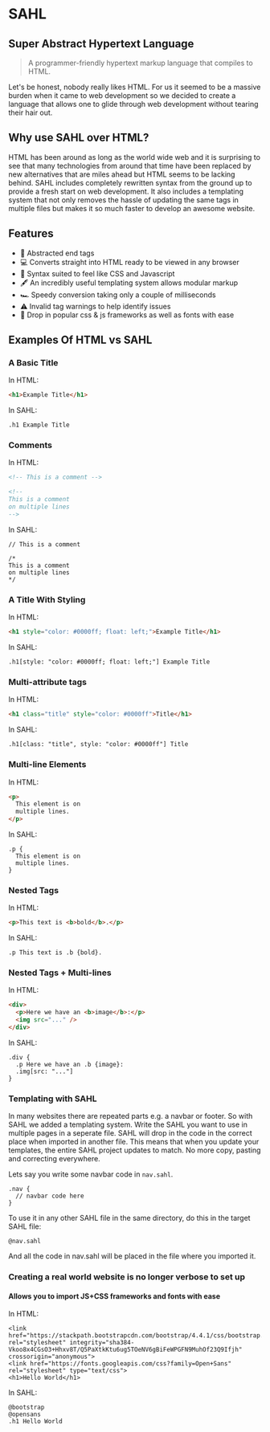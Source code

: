 # SAHL

## Super Abstract Hypertext Language

> A programmer-friendly hypertext markup language that compiles to HTML.

Let's be honest, nobody really likes HTML. For us it seemed to be a massive burden when it came to web development so we decided to create a language that allows one to glide through web development without tearing their hair out.

## Why use SAHL over HTML?
HTML has been around as long as the world wide web and it is surprising to see that many technologies from around that time have been replaced by new alternatives that are miles ahead but HTML seems to be lacking behind. SAHL includes completely rewritten syntax from the ground up to provide a fresh start on web development. It also includes a templating system that not only removes the hassle of updating the same tags in multiple files but makes it so much faster to develop an awesome website.

## Features
 - 🚫 Abstracted end tags
 - 💻 Converts straight into HTML ready to be viewed in any browser
 - 🎨 Syntax suited to feel like CSS and Javascript
 - 🖋 An incredibly useful templating system allows modular markup
 - 🏎️ Speedy conversion taking only a couple of milliseconds
 - ⚠️ Invalid tag warnings to help identify issues
 - 💾 Drop in popular css & js frameworks as well as fonts with ease

## Examples Of HTML vs SAHL

### A Basic Title
In HTML:
```HTML
<h1>Example Title</h1>
```
In SAHL:
```
.h1 Example Title
```

### Comments
In HTML:
```HTML
<!-- This is a comment -->

<!-- 
This is a comment
on multiple lines
-->
```
In SAHL:
```
// This is a comment

/*
This is a comment
on multiple lines
*/
```

### A Title With Styling
In HTML:
```HTML
<h1 style="color: #0000ff; float: left;">Example Title</h1>
```
In SAHL:
```
.h1[style: "color: #0000ff; float: left;"] Example Title
```

### Multi-attribute tags
In HTML:
```HTML
<h1 class="title" style="color: #0000ff">Title</h1>
```
In SAHL:
```
.h1[class: "title", style: "color: #0000ff"] Title
```

### Multi-line Elements
In HTML:
```HTML
<p>
  This element is on
  multiple lines.
</p>
```
In SAHL:
```
.p {
  This element is on
  multiple lines.
}
```

### Nested Tags
In HTML:
```HTML
<p>This text is <b>bold</b>.</p>
```
In SAHL:
```
.p This text is .b {bold}.
```

### Nested Tags + Multi-lines
In HTML:
```HTML
<div>
  <p>Here we have an <b>image</b>:</p>
  <img src="..." />
</div>
```
In SAHL:
```
.div {
  .p Here we have an .b {image}:
  .img[src: "..."]
}
```

### Templating with SAHL
In many websites there are repeated parts e.g. a navbar or footer. So with SAHL we added a templating system.
Write the SAHL you want to use in multiple pages in a seperate file. SAHL will drop in the code in the correct place when imported in another file.
This means that when you update your templates, the entire SAHL project updates to match. No more copy, pasting and correcting everywhere.

Lets say you write some navbar code in `nav.sahl`.
```
.nav {
  // navbar code here
}
```
To use it in any other SAHL file in the same directory, do this in the target SAHL file:
```
@nav.sahl
```
And all the code in nav.sahl will be placed in the file where you imported it.

### Creating a real world website is no longer verbose to set up
#### Allows you to import JS+CSS frameworks and fonts with ease
In HTML:
```
<link href="https://stackpath.bootstrapcdn.com/bootstrap/4.4.1/css/bootstrap.min.css" rel="stylesheet" integrity="sha384-Vkoo8x4CGsO3+Hhxv8T/Q5PaXtkKtu6ug5TOeNV6gBiFeWPGFN9MuhOf23Q9Ifjh" crossorigin="anonymous">
<link href="https://fonts.googleapis.com/css?family=Open+Sans" rel="stylesheet" type="text/css">
<h1>Hello World</h1>
```
In SAHL:
```
@bootstrap
@opensans
.h1 Hello World
```
